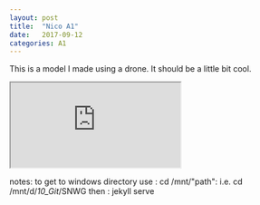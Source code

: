 ```yaml
---
layout: post
title:  "Nico A1"
date:   2017-09-12
categories: A1
---
```

This is a model I made using a drone. It should be a little bit cool.
<iframe src="http://myhome.nicoazel.com"></iframe>


notes: to get to windows directory use : cd /mnt/"path":
i.e. cd /mnt/d/_10_Git_/SNWG
then : jekyll serve

